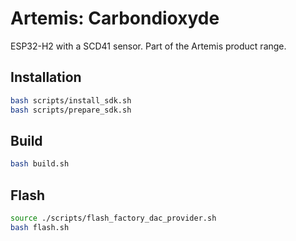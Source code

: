 # Artemis: Carbondioxyde
ESP32-H2 with a SCD41 sensor. Part of the Artemis product range.

## Installation
```bash
bash scripts/install_sdk.sh
bash scripts/prepare_sdk.sh
```

## Build
```bash
bash build.sh
```

## Flash
```bash
source ./scripts/flash_factory_dac_provider.sh
bash flash.sh
```

